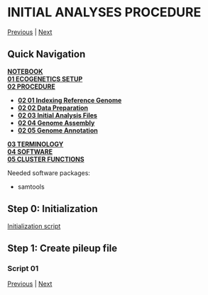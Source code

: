 # INITIAL ANALYSES PROCEDURE

[Previous](02_02_data_preparation_procedure.md) | [Next](02_04_genome_assembly.md)

## Quick Navigation

**[NOTEBOOK](../NOTEBOOK.md)**  
**[01 ECOGENETICS SETUP](01_00_ecogenetics_setup.md)**  
**[02 PROCEDURE](02_00_procedure.md)**  

- **[02 01 Indexing Reference Genome](02_01_indexing_reference_genome_procedure.md)**
- **[02 02 Data Preparation](02_02_data_preparation_procedure.md)**
- **[02 03 Initial Analysis Files](02_03_initial_analysis_procedure.md)**
- **[02 04 Genome Assembly](02_04_genome_assembly.md)**
- **[02 05 Genome Annotation](02_05_genome_annotation.md)**

**[03 TERMINOLOGY](03_00_terminology.md)**  
**[04 SOFTWARE](04_00_software.md)**  
**[05 CLUSTER FUNCTIONS](05_00_cluster_functions.md)**

Needed software packages:

- samtools

## Step 0: Initialization

[Initialization script](../scripts/03_initial_analysis_files/03_initialize_init_analysis_files.sh)

## Step 1: Create pileup file

### Script 01

[Previous](02_02_data_preparation_procedure.md) | [Next](02_04_genome_assembly.md)
